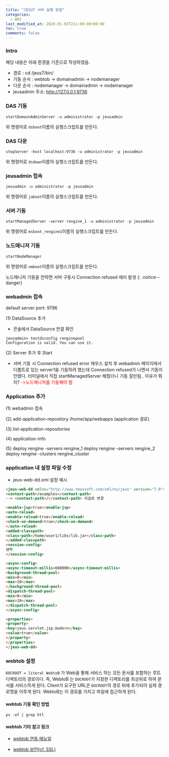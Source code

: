 ```yaml
---
title: "JESU7 서버 실행 방법"
categories:
  - WAS
last_modified_at: 2020-01-03T22s:00:00+09:00
toc: true
comments: false
---
```

### Intro
해당 내용은 아래 환경을 기준으로 작성하였음.    
- 경로 : cd /jeus7/bin/
- 기동 순서 : webtob → domainadmin → nodemanager
- 다운 순서 : nodemanager → domainadmin → nodemanager
- jeusadmin 주소: http://127.0.0.1:9736

### DAS 기동    
```smalltalk
startDomainAdminServer -u administrator -p jeusadmin
```
위 명령어로 `dsboot`이름의 실행스크립트를 만든다.

### DAS 다운
```smalltalk
stopServer -host localhost:9736 -u administrator -p jeusadmin
```
위 명령어로 `dsdown`이름의 실행스크립트를 만든다.

### jeusadmin 접속
```smalltalk
jeusadmin -u administrator -p jeusadmin
```
위 명령어로 `jaboot`이름의 실행스크립트를 만든다.

### 서버 기동
```smalltalk
startManagedServer -server rengine_1 -u administrator -p jeusadmin
```
위 명령어로 `msboot_rengine1`이름의 실행스크립트를 만든다.

### 노드매니저 기동
```smalltalk
startNodeManager
```
위 명령어로 `nmboot`이름의 실행스크립트를 만든다.    

노드매니저 기동을 안하면 서버 구동시 Connection refused 에러 발생
{: .notice--danger}

### webadmin 접속
default server port: 9796     


(1) DataSource 추가    
* 콘솔에서 DataSource 연결 확인
```smalltalk
jeusadmin> testdsconfig renginepool
Configuration is valid. You can use it.
```


(2) Server 추가 후 Start    
* 서버 기동 시 Connection refused error
제우스 설치 후 webadmin 페이지에서 디폴트로 있는 server1을 기동하려 했는데 Connection refused가 나면서 기동이 안됐다. 터미널에서 직접 startManagedServer 해줬더니 기동 잘만됨.. 이유가 뭐지?
<span style="color:red">->노드매니저를 기동해야 함</span>

### Application 추가
(1) webadmin 접속

(2) add-application-repository /home/app/webapps (application 경로)

(3) list-application-repositories

(4) application-info

(5) deploy rengine -servers rengine_1
    deploy rengine -servers rengine_2
    deploy rengine -clusters rengine_cluster

### application 내 설정 파일 수정
* jeus-web-dd.xml 설정 예시​    

```html
<jeus-web-dd xmlns="http://www.tmaxsoft.com/xml/ns/jeus" version="7.0">
<context-path>/examples</context-path>
--> <context-path>/</context-path> 이걸로 변경

<enable-jsp>true</enable-jsp>
<auto-reload>
<enable-reload>true</enable-reload>
<check-on-demand>true</check-on-demand>
</auto-reload>
<added-classpath>
<class-path>/home/user1/libs/lib.jar</class-path>
</added-classpath>
<session-config>
생략
</session-config>

<async-config>
<async-timeout-millis>600000</async-timeout-millis>
<background-thread-pool>
<min>0</min>
<max>10</max>
</background-thread-pool>
<dispatch-thread-pool>
<min>0</min>
<max>10</max>
</dispatch-thread-pool>
</async-config>

<properties>
<property>
<key>jeus.servlet.jsp.modern</key>
<value>true</value>
</property>
</properties>
</jeus-web-dd>
```

### webtob 설정
`DOCROOT = literal WebtoB` 가 Web을 통해 서비스 하는 모든 문서를 포함하는 루트 디렉토리의 경로이다. 즉, WebtoB 는 `DOCROOT`가 지정한 디렉토리를 최상위로 하여 문서를 서비스하게 된다. Client가 요구한 URL은 `DOCROOT`의 경로 뒤에 추가되어 실제 경로명을 이루게 된다. WebtoB는 이 경로를 가지고 파일에 접근하게 된다.

#### webtob 기동 확인 방법
```smalltalk
ps -ef | grep htl
```

#### webtob 기타 참고 링크
* [webtob 연동 매뉴얼](https://technet.tmaxsoft.com/upload/download/online/jeus/pver-20140827-000001/getting-started/chapter_jeus_system_configuration.html)

* [webtob 보안(cf. SSL)](https://technet.tmaxsoft.com/upload/download/online/webtob/pver-20150203-000001/administrator/ch08.html#d4e12450)
